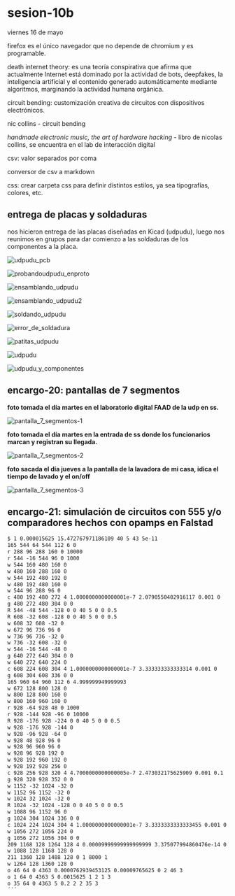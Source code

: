 # sesion-10b

viernes 16 de mayo

firefox es el único navegador que no depende de chromium y es programable.

death internet theory:  es una teoría conspirativa que afirma que actualmente Internet está dominado por la actividad de bots, deepfakes, la inteligencia artificial y el contenido generado automáticamente mediante algoritmos, marginando la actividad humana orgánica.

circuit bending: customización creativa de circuitos con dispositivos electrónicos.

nic collins - circuit bending 

*handmade electronic music, the art of hardware hacking* - libro de nicolas collins, se encuentra en el lab de interacción digital

csv: valor separados por coma 

conversor de csv a markdown

css: crear carpeta css para definir distintos estilos, ya sea tipografías, colores, etc.

## entrega de placas y soldaduras 

nos hicieron entrega de las placas diseñadas en Kicad (udpudu), luego nos reunimos en grupos para dar comienzo a las soldaduras de los componentes a la placa.

![udpudu_pcb](./archivos/udpudu_pcb.png)

![probandoudpudu_enproto](./archivos/probandoudpudu_enproto.png)

![ensamblando_udpudu](./archivos/ensamblando_udpudu.png)

![ensamblando_udpudu2](./archivos/ensamblando_udpudu2.png)

![soldando_udpudu](./archivos/soldando_udpudu.png)

![error_de_soldadura](./archivos/error_de_soldadura.png)

![patitas_udpudu](./archivos/patitas_udpudu.png)

![udpudu](./archivos/udpudu.png)

![udpudu_y_componentes](./archivos/udpudu_y_componentes.png)

## encargo-20: pantallas de 7 segmentos

**foto tomada el día martes en el laboratorio digital FAAD de la udp en ss.**

![pantalla_7_segmentos-1](./archivos/foto_martes_laboratorio_digital_udp.jpeg)

**foto tomada el día martes en la entrada de ss donde los funcionarios marcan y registran su llegada.**

![pantalla_7_segmentos-2](./archivos/foto-martes-donde-funcionarios-registran-su-legada.png)

**foto sacada el día jueves a la pantalla de la lavadora de mi casa, idica el tiempo de lavado y el on/off**

![pantalla_7_segmentos-3](./archivos/foto-día-jueves-a-pantalla-de-lavadora-de-mi-casa_indica-tiempo-de-lavado-y-on:off.png)

## encargo-21: simulación de circuitos con 555 y/o comparadores hechos con opamps en Falstad

```txt
$ 1 0.000015625 15.472767971186109 40 5 43 5e-11
165 544 64 544 112 6 0
r 288 96 288 160 0 10000
r 544 -16 544 96 0 1000
w 544 160 480 160 0
w 480 160 288 160 0
w 544 192 480 192 0
w 480 192 480 160 0
w 544 96 288 96 0
c 480 192 480 272 4 1.0000000000000001e-7 2.0790550402916117 0.001 0
g 480 272 480 304 0 0
R 544 -48 544 -128 0 0 40 5 0 0 0.5
R 608 -32 608 -128 0 0 40 5 0 0 0.5
w 608 32 608 -32 0
w 672 96 736 96 0
w 736 96 736 -32 0
w 736 -32 608 -32 0
w 544 -16 544 -48 0
g 640 272 640 304 0 0
w 640 272 640 224 0
c 608 224 608 304 4 1.0000000000000001e-7 3.333333333333314 0.001 0
g 608 304 608 336 0 0
165 960 64 960 112 6 4.999999949999993
w 672 128 800 128 0
w 800 128 800 160 0
w 800 160 960 160 0
r 928 -64 928 48 0 1000
r 928 -144 928 -96 0 10000
R 928 -176 928 -224 0 0 40 5 0 0 0.5
w 928 -176 928 -144 0
w 928 -96 928 -64 0
w 928 48 928 96 0
w 928 96 960 96 0
w 928 96 928 192 0
w 928 192 960 192 0
w 928 192 928 256 0
c 928 256 928 320 4 4.7000000000000005e-7 2.473032175625909 0.001 0.1
g 928 320 928 352 0 0
w 1152 -32 1024 -32 0
w 1152 96 1152 -32 0
w 1024 32 1024 -32 0
R 1024 -32 1024 -128 0 0 40 5 0 0 0.5
w 1088 96 1152 96 0
g 1024 304 1024 336 0 0
c 1024 224 1024 304 4 1.0000000000000001e-7 3.3333333333333455 0.001 0
w 1056 272 1056 224 0
g 1056 272 1056 304 0 0
209 1168 128 1264 128 4 0.00009999999999999999 3.375077994860476e-14 0.001 0 1
w 1088 128 1168 128 0
211 1360 128 1488 128 0 1 8000 1
w 1264 128 1360 128 0
o 46 64 0 4363 0.0000762939453125 0.00009765625 0 2 46 3
o 1 64 0 4363 5 0.0015625 1 2 1 3
o 35 64 0 4363 5 0.2 2 2 35 3
´´´

